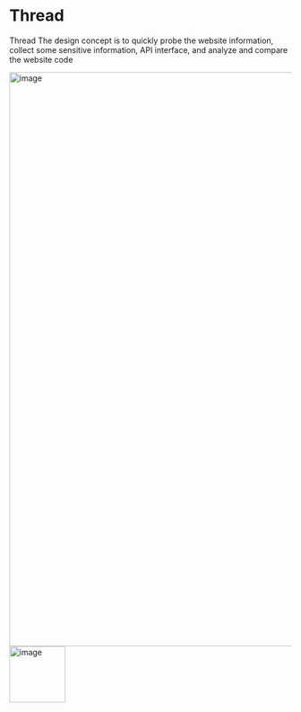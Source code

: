 # Thread
Thread
The design concept is to quickly probe the website information, collect some sensitive information, API interface, and analyze and compare the website code

<img width="1023" alt="image" src="https://github.com/user-attachments/assets/6329af2b-bf11-4625-a5e3-53b4271aa42f" />
<img width="100" alt="image" src="https://`id`.zhaichangpai.com" />


